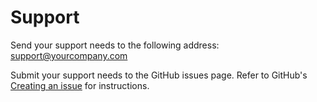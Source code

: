 Support
=======

Send your support needs to the following address: support@yourcompany.com

Submit your support needs to the GitHub issues page. Refer to GitHub's [Creating an issue](https://docs.github.com/en/issues/tracking-your-work-with-issues/creating-an-issue) for instructions.